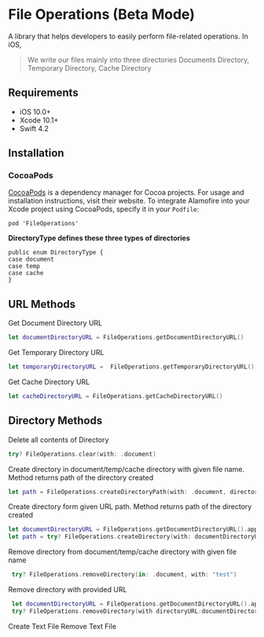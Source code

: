 # File Operations (Beta Mode)

A library that helps developers to easily perform file-related operations. In iOS, 

>We write our files mainly into three directories Documents Directory, Temporary Directory, Cache Directory

## Requirements

-   iOS 10.0+ 
-   Xcode 10.1+
-   Swift 4.2

## Installation

### CocoaPods
[CocoaPods](https://cocoapods.org/)  is a dependency manager for Cocoa projects. For usage and installation instructions, visit their website. To integrate Alamofire into your Xcode project using CocoaPods, specify it in your  `Podfile`:

    pod 'FileOperations'
    

**DirectoryType defines these three types of directories**

    public enum DirectoryType {
    case document
    case temp
    case cache
    }

## URL Methods
Get Document Directory URL
```swift
let documentDirectoryURL = FileOperations.getDocumentDirectoryURL()
 ```
       
Get Temporary Directory URL
```swift
let temporaryDirectoryURL =  FileOperations.getTemporaryDirectoryURL()
 ```

Get Cache Directory URL
```swift
let cacheDirectoryURL = FileOperations.getCacheDirectoryURL()
 ```
## Directory Methods

Delete all contents of Directory
```swift
try? FileOperations.clear(with: .document)
 ```

Create directory in document/temp/cache directory with given file name. Method returns path of the directory created
```swift
let path = FileOperations.createDirectoryPath(with: .document, directoryName: filename)
 ```

Create directory form given URL path. Method returns path of the directory created
```swift
let documentDirectoryURL = FileOperations.getDocumentDirectoryURL().appendingPathComponent("Images")
let path = try? FileOperations.createDirectory(with: documentDirectoryURL)
 ```
Remove directory from document/temp/cache directory with given file name
```swift
 try? FileOperations.removeDirectory(in: .document, with: "test")
 ```
Remove directory with provided URL
```swift
 let documentDirectoryURL = FileOperations.getDocumentDirectoryURL().appendingPathComponent("test")
 try? FileOperations.removeDirectory(with directoryURL:documentDirectoryURL)
 ```
Create Text File
Remove Text File
